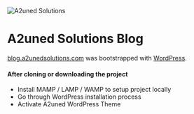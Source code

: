 ![A2uned Solutions](https://a2unedsolutions.com/icons/logos/a2uned_solutions_logo_small.svg)

# A2uned Solutions Blog
[blog.a2unedsolutions.com](http://blog.a2unedsolutions.com) was bootstrapped with [WordPress](https://wordpress.org/).

#### After cloning or downloading the project
- Install MAMP / LAMP / WAMP to setup project locally
- Go through WordPress installation process
- Activate A2uned WordPress Theme